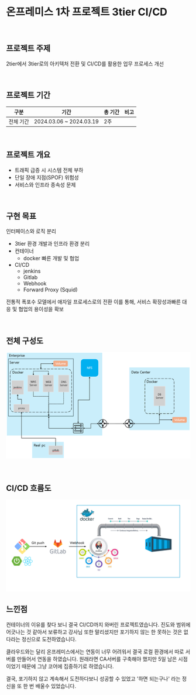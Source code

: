 
# 온프레미스 1차 프로젝트 3tier CI/CD

<br>

## 프로젝트 주제
2tier에서 3tier로의 아키텍처 전환 및 CI/CD를 활용한 업무 프로세스 개선

<br>

## 프로젝트 기간
| 구분 | 기간 | 총 기간 | 비고 |
| -- | -- | -- | -- |
| 전체 기간 | 2024.03.06 ~ 2024.03.19 | 2주 |  |

<br>

## 프로젝트 개요
- 트래픽 급증 시 시스템 전체 부하
- 단일 장애 지점(SPOF) 위험성
- 서비스와 인프라 종속성 문제

<br>

## 구현 목표
인터페이스와 로직 분리
- 3tier 환경
개발과 인프라 환경 분리
- 컨테이너
  - docker
빠른 개발 및 협업
- CI/CD
  - jenkins
  - Gitlab
  - Webhook
  - Forward Proxy (Squid)

전통적 폭포수 모델에서 애자일 프로세스로의 전환
이를 통해, 서비스 확장성과빠른 대응 및 협업의 용이성을 확보

<br>

## 전체 구성도
![전체 구성도](img/전체구성도.png)

<br>

## CI/CD 흐름도
![CICD 흐름도](img/CICD흐름도.png)

## 느낀점
컨테이너의 이유를 찾다 보니 결국 CI/CD까지 와버린 프로젝트였습니다. 진도와 범위에 어긋나는 것 같아서 보류하고 강사님 또한 말리셨지만 포기하지 않는 한 못하는 것은 없다라는 정신으로 도전하였습니다.

클라우드와는 달리 온프레미스에서는 연동이 너무 어려워서 결국 로컬 환경에서 따로 서버를 만들어서 연동을 하였습니다. 원래라면 CA서버를 구축해야 했지만 5일 남은 시점이었기 때문에 그냥 코어에 집중하기로 하였습니다.

결국, 포기하지 않고 계속해서 도전하다보니 성공할 수 있었고 '하면 되는구나' 라는 정신을 또 한 번 배울수 있었습니다.
